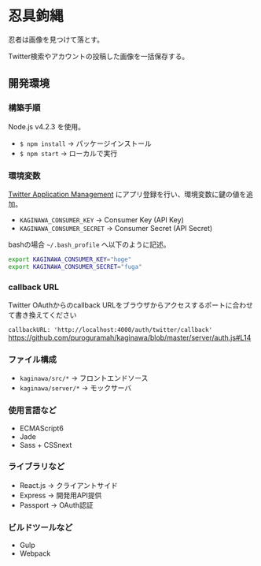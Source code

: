 # 忍具鉤縄
忍者は画像を見つけて落とす。

Twitter検索やアカウントの投稿した画像を一括保存する。

## 開発環境
### 構築手順
Node.js v4.2.3 を使用。
- `$ npm install` -> パッケージインストール
- `$ npm start` -> ローカルで実行

### 環境変数
[Twitter Application Management](https://apps.twitter.com) にアプリ登録を行い、環境変数に鍵の値を追加。
- `KAGINAWA_CONSUMER_KEY` -> Consumer Key (API Key)
- `KAGINAWA_CONSUMER_SECRET` -> Consumer Secret (API Secret)

bashの場合 `~/.bash_profile` へ以下のように記述。
```bash
export KAGINAWA_CONSUMER_KEY="hoge"
export KAGINAWA_CONSUMER_SECRET="fuga"
```

### callback URL

Twitter OAuthからのcallback URLをブラウザからアクセスするポートに合わせて書き換えてください

`callbackURL: 'http://localhost:4000/auth/twitter/callback'`
https://github.com/puroguramah/kaginawa/blob/master/server/auth.js#L14

### ファイル構成
- `kaginawa/src/*` -> フロントエンドソース
- `kaginawa/server/*` -> モックサーバ

### 使用言語など
- ECMAScript6
- Jade
- Sass + CSSnext

### ライブラリなど
- React.js -> クライアントサイド
- Express -> 開発用API提供
- Passport -> OAuth認証

### ビルドツールなど
- Gulp
- Webpack
